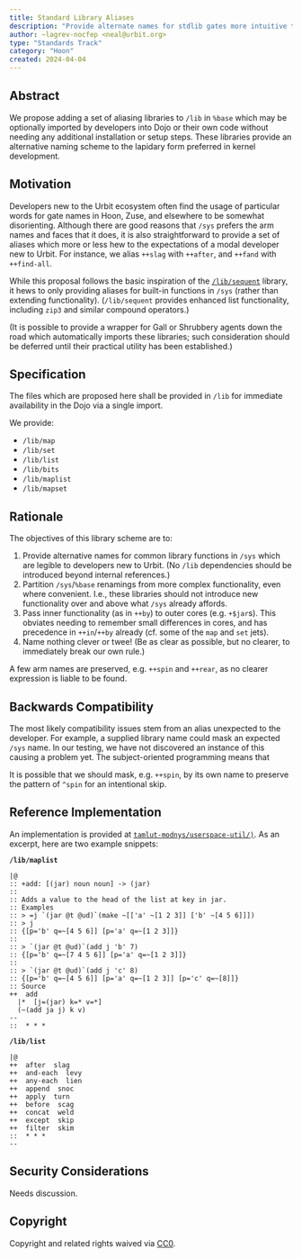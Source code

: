 ```yaml
---
title: Standard Library Aliases
description: "Provide alternate names for stdlib gates more intuitive to new developers."
author: ~lagrev-nocfep <neal@urbit.org>
type: "Standards Track"
category: "Hoon"
created: 2024-04-04
---
```


## Abstract

We propose adding a set of aliasing libraries to `/lib` in `%base` which may be optionally imported by developers into Dojo or their own code without needing any additional installation or setup steps.  These libraries provide an alternative naming scheme to the lapidary form preferred in kernel development.

## Motivation

Developers new to the Urbit ecosystem often find the usage of particular words for gate names in Hoon, Zuse, and elsewhere to be somewhat disorienting.  Although there are good reasons that `/sys` prefers the arm names and faces that it does, it is also straightforward to provide a set of aliases which more or less hew to the expectations of a modal developer new to Urbit.  For instance, we alias `++slag` with `++after`, and `++fand` with `++find-all`.

While this proposal follows the basic inspiration of the [`/lib/sequent`]([https:](https://github.com/jackfoxy/sequent)) library, it hews to only providing aliases for built-in functions in `/sys` (rather than extending functionality).  (`/lib/sequent` provides enhanced list functionality, including `zip3` and similar compound operators.)

(It is possible to provide a wrapper for Gall or Shrubbery agents down the road which automatically imports these libraries; such consideration should be deferred until their practical utility has been established.)

## Specification

The files which are proposed here shall be provided in `/lib` for immediate availability in the Dojo via a single import.

We provide:

- `/lib/map`
- `/lib/set`
- `/lib/list`
- `/lib/bits`
- `/lib/maplist`
- `/lib/mapset`

## Rationale

The objectives of this library scheme are to:

1. Provide alternative names for common library functions in `/sys` which are legible to developers new to Urbit.  (No `/lib` dependencies should be introduced beyond internal references.)
2. Partition `/sys`/`%base` renamings from more complex functionality, even where convenient.  I.e., these libraries should not introduce new functionality over and above what `/sys` already affords.
3. Pass inner functionality (as in `++by`) to outer cores (e.g. `+$jar`s).  This obviates needing to remember small differences in cores, and has precedence in `++in`/`++by` already (cf. some of the `map` and `set` jets).
4. Name nothing clever or twee!  (Be as clear as possible, but no clearer, to immediately break our own rule.)

A few arm names are preserved, e.g. `++spin` and `++rear`, as no clearer expression is liable to be found.

## Backwards Compatibility

The most likely compatibility issues stem from an alias unexpected to the developer.  For example, a supplied library name could mask an expected `/sys` name.  In our testing, we have not discovered an instance of this causing a problem yet.  The subject-oriented programming means that 

It is possible that we should mask, e.g. `++spin`, by its own name to preserve the pattern of `^spin` for an intentional skip.

## Reference Implementation

An implementation is provided at [`tamlut-modnys/userspace-util/)`]([https://github.com/sigilante/libtree](https://github.com/tamlut-modnys/userspace-util/)).  As an excerpt, here are two example snippets:

**`/lib/maplist`**

```hoon
|@
:: +add: [(jar) noun noun] -> (jar)
::
:: Adds a value to the head of the list at key in jar.
:: Examples
:: > =j `(jar @t @ud)`(make ~[['a' ~[1 2 3]] ['b' ~[4 5 6]]])
:: > j
:: {[p='b' q=~[4 5 6]] [p='a' q=~[1 2 3]]}
:: 
:: > `(jar @t @ud)`(add j 'b' 7)
:: {[p='b' q=~[7 4 5 6]] [p='a' q=~[1 2 3]]}
:: 
:: > `(jar @t @ud)`(add j 'c' 8)
:: {[p='b' q=~[4 5 6]] [p='a' q=~[1 2 3]] [p='c' q=~[8]]}
:: Source
++  add
  |*  [j=(jar) k=* v=*]
  (~(add ja j) k v)
--
::  * * *
```

**`/lib/list`**

```hoon
|@
++  after  slag
++  and-each  levy
++  any-each  lien
++  append  snoc
++  apply  turn
++  before  scag
++  concat  weld
++  except  skip
++  filter  skim
::  * * *
--
```

## Security Considerations

Needs discussion.

## Copyright

Copyright and related rights waived via [CC0](../LICENSE.md).
